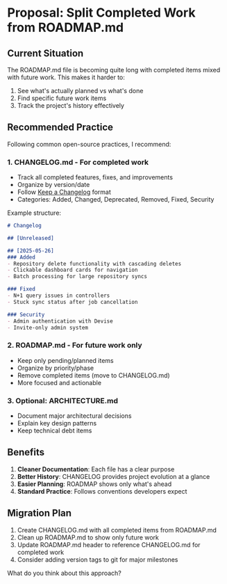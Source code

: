 # Proposal: Split Completed Work from ROADMAP.md

## Current Situation

The ROADMAP.md file is becoming quite long with completed items mixed with future work. This makes it harder to:
1. See what's actually planned vs what's done
2. Find specific future work items
3. Track the project's history effectively

## Recommended Practice

Following common open-source practices, I recommend:

### 1. **CHANGELOG.md** - For completed work
- Track all completed features, fixes, and improvements
- Organize by version/date
- Follow [Keep a Changelog](https://keepachangelog.com/) format
- Categories: Added, Changed, Deprecated, Removed, Fixed, Security

Example structure:
```markdown
# Changelog

## [Unreleased]

## [2025-05-26]
### Added
- Repository delete functionality with cascading deletes
- Clickable dashboard cards for navigation
- Batch processing for large repository syncs

### Fixed
- N+1 query issues in controllers
- Stuck sync status after job cancellation

### Security
- Admin authentication with Devise
- Invite-only admin system
```

### 2. **ROADMAP.md** - For future work only
- Keep only pending/planned items
- Organize by priority/phase
- Remove completed items (move to CHANGELOG.md)
- More focused and actionable

### 3. **Optional: ARCHITECTURE.md**
- Document major architectural decisions
- Explain key design patterns
- Keep technical debt items

## Benefits

1. **Cleaner Documentation**: Each file has a clear purpose
2. **Better History**: CHANGELOG provides project evolution at a glance
3. **Easier Planning**: ROADMAP shows only what's ahead
4. **Standard Practice**: Follows conventions developers expect

## Migration Plan

1. Create CHANGELOG.md with all completed items from ROADMAP.md
2. Clean up ROADMAP.md to show only future work
3. Update ROADMAP.md header to reference CHANGELOG.md for completed work
4. Consider adding version tags to git for major milestones

What do you think about this approach?
